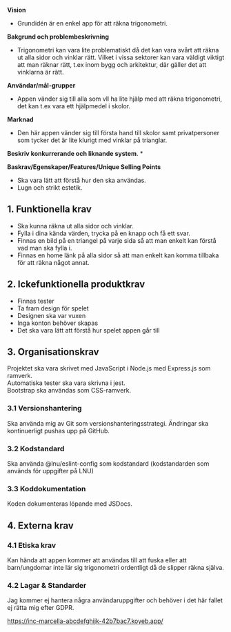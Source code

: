  **Vision**
* Grundidén är en enkel app för att räkna trigonometri.  

**Bakgrund och problembeskrivning**   
* Trigonometri kan vara lite problematiskt då det kan vara svårt att räkna ut alla sidor och vinklar rätt. Vilket i vissa sektorer kan vara väldigt viktigt att man räknar rätt, t.ex inom bygg och arkitektur, där gäller det att vinklarna är rätt.  
 
 **Användar/mål-grupper**
* Appen vänder sig till alla som vll ha lite hjälp med att räkna trigonometri, det kan t.ex vara ett hjälpmedel i skolor.
   
 **Marknad**
* Den här appen vänder sig till första hand till skolor samt privatpersoner som tycker det är lite klurigt med vinklar på trianglar.  
 
 **Beskriv konkurrerande och liknande system**. 
* 
 
**Baskrav/Egenskaper/Features/Unique Selling Points**
* Ska vara lätt att förstå hur den ska användas.
* Lugn och strikt estetik.
 
## 1. Funktionella krav

* Ska kunna räkna ut alla sidor och vinklar.
* Fylla i dina kända värden, trycka på en knapp och få ett svar.
* Finnas en bild på en triangel på varje sida så att man enkelt kan förstå vad man ska fylla i.
* Finnas en home länk på alla sidor så att man enkelt kan komma tillbaka för att räkna något annat.

## 2. Ickefunktionella produktkrav

* Finnas tester 
* Ta fram design för spelet
* Designen ska var vuxen
* Inga konton behöver skapas
* Det ska vara lätt att förstå hur spelet appen går till

## 3. Organisationskrav

Projektet ska vara skrivet med JavaScript i Node.js med Express.js som ramverk.   
Automatiska tester ska vara skrivna i jest.  
Bootstrap ska användas som CSS-ramverk.

### 3.1 Versionshantering

Ska använda mig av Git som versionshanteringsstrategi. Ändringar ska kontinuerligt pushas upp på GitHub.


### 3.2 Kodstandard
 
Ska använda @lnu/eslint-config som kodstandard (kodstandarden som används för uppgifter på LNU)

### 3.3 Koddokumentation

Koden dokumenteras löpande med JSDocs.

## 4. Externa krav

### 4.1 Etiska krav

Kan hända att appen kommer att användas till att fuska eller att barn/ungdomar inte lär sig trigonometri ordentligt då de slipper räkna själva.

### 4.2 Lagar & Standarder

Jag kommer ej hantera några användaruppgifter och behöver i det här fallet ej rätta mig efter GDPR.  

https://inc-marcella-abcdefghijk-42b7bac7.koyeb.app/
